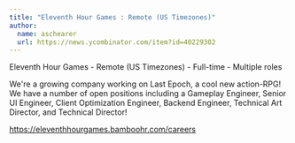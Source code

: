 ```yaml
---
title: "Eleventh Hour Games : Remote (US Timezones)"
author:
  name: aschearer
  url: https://news.ycombinator.com/item?id=40229302
---
```

Eleventh Hour Games - Remote (US Timezones) - Full-time - Multiple roles

We&#x27;re a growing company working on Last Epoch, a cool new action-RPG! We have a number of open positions including a Gameplay Engineer, Senior UI Engineer, Client Optimization Engineer, Backend Engineer, Technical Art Director, and Technical Director!

<a href="https:&#x2F;&#x2F;eleventhhourgames.bamboohr.com&#x2F;careers" rel="nofollow">https:&#x2F;&#x2F;eleventhhourgames.bamboohr.com&#x2F;careers</a>
